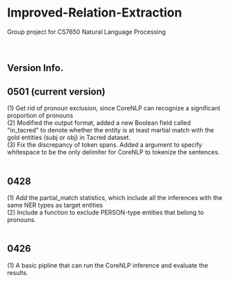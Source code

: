 # Improved-Relation-Extraction

Group project for CS7650 Natural Language Processing <br /><br /><br />

## Version Info.<br />
## 0501 (current version)<br />

(1) Get rid of pronoun exclusion, since CoreNLP can recognize a significant proportion of pronouns<br />
(2) Modified the output format, added a new Boolean field called "in_tacred" to denote whether the entity is at least martial match with the gold entities (subj or obj) in Tacred dataset.<br />
(3) Fix the discrepancy of token spans. Added a argument to specify whitespace to be the only delimiter for CoreNLP to tokenize the sentences.<br /><br />

## 0428<br />

(1) Add the partial_match statistics, which include all the inferences with the same NER types as target entities<br />
(2) Include a function to exclude PERSON-type entities that belong to pronouns.<br /><br />

## 0426<br />

(1) A basic pipline that can run the CoreNLP inference and evaluate the results.<br />